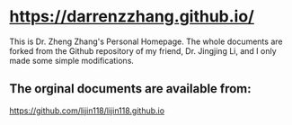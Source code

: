 # https://darrenzzhang.github.io/
This is Dr. Zheng Zhang's Personal Homepage. The whole documents are forked from the Github repository of my friend, Dr. Jingjing Li, and I only made some simple modifications.
## The orginal documents are available from:
https://github.com/lijin118/lijin118.github.io
